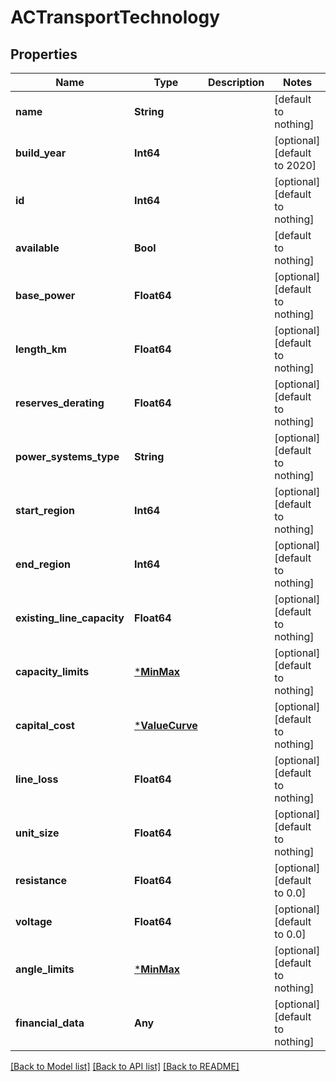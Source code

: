 # ACTransportTechnology


## Properties
Name | Type | Description | Notes
------------ | ------------- | ------------- | -------------
**name** | **String** |  | [default to nothing]
**build_year** | **Int64** |  | [optional] [default to 2020]
**id** | **Int64** |  | [optional] [default to nothing]
**available** | **Bool** |  | [default to nothing]
**base_power** | **Float64** |  | [optional] [default to nothing]
**length_km** | **Float64** |  | [optional] [default to nothing]
**reserves_derating** | **Float64** |  | [optional] [default to nothing]
**power_systems_type** | **String** |  | [optional] [default to nothing]
**start_region** | **Int64** |  | [optional] [default to nothing]
**end_region** | **Int64** |  | [optional] [default to nothing]
**existing_line_capacity** | **Float64** |  | [optional] [default to nothing]
**capacity_limits** | [***MinMax**](MinMax.md) |  | [optional] [default to nothing]
**capital_cost** | [***ValueCurve**](ValueCurve.md) |  | [optional] [default to nothing]
**line_loss** | **Float64** |  | [optional] [default to nothing]
**unit_size** | **Float64** |  | [optional] [default to nothing]
**resistance** | **Float64** |  | [optional] [default to 0.0]
**voltage** | **Float64** |  | [optional] [default to 0.0]
**angle_limits** | [***MinMax**](MinMax.md) |  | [optional] [default to nothing]
**financial_data** | **Any** |  | [optional] [default to nothing]


[[Back to Model list]](../README.md#models) [[Back to API list]](../README.md#api-endpoints) [[Back to README]](../README.md)


